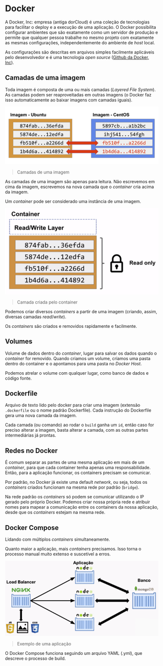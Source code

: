 # Docker
A Docker, Inc: empresa (antiga dorCloud) é uma coleção de tecnologias para facilitar o deploy e a
execução de uma aplicação. O Docker possibilita configurar ambientes que são exatamente como um servidor
de produção e permite que qualquer pessoa trabalhe no mesmo projeto com exatamente as mesmas configurações, independentemente do ambiente de _host_ local. 

As configurações são descritas em arquivos simples facilmente aplicáveis pelo desenvolvedor e é uma 
tecnologia _open source_ ([Github da Docker, Inc](https://github.com/docker)).

## Camadas de uma imagem
Toda imagem é composta de uma ou mais camadas (_Layered File System_). As camadas podem ser reaproveitadas
em outras imagens (o Docker faz isso automaticamente ao baixar imagens com camadas iguais).

![Imagens](./images/layers.png)
> Camadas de uma imagem

As camadas de uma imagem são apenas para leitura. Não escrevemos em cima da imagem, escrevemos na nova 
camada que o _container_ cria acima da imagem.

Um _container_ pode ser considerado uma instância de uma imagem.

![Camadas](./images/read-write.png)
> Camada criada pelo container

Podemos criar diversos _containers_ a partir de uma imagem (criando, assim, diversas camadas _read_/_write_).

Os _containers_ são criados e removidos rapidamente e facilmente.

## Volumes

Volume de dados dentro do _container_, lugar para salvar os dados quando o _container_ for removido. 
Quando criamos um volume, criamos uma pasta dentro do container e o apontamos para uma pasta no _Docker
Host_.

Podemos atrelar o volume com qualquer lugar, como banco de dados e código fonte.

## Dockerfile

Arquivo de texto lido pelo docker para criar uma imagem (extensão ```.dockerfile``` ou o nome padrão Dockerfile). 
Cada instrução do Dockerfile gera uma nova camada da imagem.

Cada camada (ou comando) ao rodar o `build` ganha um `id`, então caso for preciso alterar a imagem, basta 
alterar a camada, com as outras partes intermediárias já prontas.  

## Redes no Docker

É comum separar as partes de uma mesma aplicação em mais de um _container_, para que cada container tenha 
apenas uma responsabilidade. Então, para a aplicação funcionar, os containers precisam se comunicar.

Por padrão, no Docker já existe uma default _network_, ou seja, todos os _containers_ criados funcionam
na mesma rede por padrão (`bridge`).

Na rede padrão os _containers_ só podem se comunicar utilizando o IP gerado pelo próprio Docker. Podemos 
criar nossa própria rede e atribuir nomes para mapear a comunicação entre os containers da nossa 
aplicação, desde que os _containers_ estejam na mesma rede.

## Docker Compose

Lidando com múltiplos _containers_ simultaneamente.

Quanto maior a aplicação, mais _containers_ precisamos. Isso torna o processo manual muito extenso e 
suscetível a erros.

![Exemplo de uma aplicação](./images/application.png)
> Exemplo de uma aplicação

O Docker Compose funciona seguindo um arquivo YAML (.yml), que descreve o processo de build.


